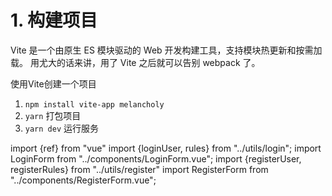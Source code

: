 # 1. 构建项目
Vite 是一个由原生 ES 模块驱动的 Web 开发构建工具，支持模块热更新和按需加载。
用尤大的话来讲，用了 Vite 之后就可以告别 webpack 了。

使用Vite创建一个项目
1. `npm install vite-app melancholy`
2. `yarn` 打包项目
3. `yarn dev` 运行服务




import {ref} from "vue"
import {loginUser, rules} from "../utils/login";
import LoginForm from "../components/LoginForm.vue";
import {registerUser, registerRules} from "../utils/register"
import RegisterForm from "../components/RegisterForm.vue";
